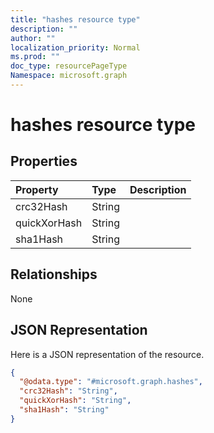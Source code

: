 ```yaml
---
title: "hashes resource type"
description: ""
author: ""
localization_priority: Normal
ms.prod: ""
doc_type: resourcePageType
Namespace: microsoft.graph
---
```



# hashes resource type



## Properties
|Property|Type|Description|
|:---|:---|:---|
|crc32Hash|String||
|quickXorHash|String||
|sha1Hash|String||

## Relationships
None

## JSON Representation
Here is a JSON representation of the resource.
<!-- {
  "blockType": "resource",
  "@odata.type": "microsoft.graph.hashes"
}
-->
``` json
{
  "@odata.type": "#microsoft.graph.hashes",
  "crc32Hash": "String",
  "quickXorHash": "String",
  "sha1Hash": "String"
}
```

